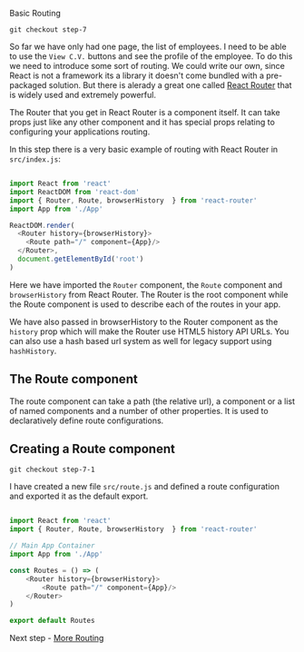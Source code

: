 Basic Routing

```
git checkout step-7
```

So far we have only had one page, the list of employees. I need to be able to use the `View C.V.` 
buttons and see the profile of the employee. To do this we need to introduce some sort of routing. 
We could write our own, since React is not a framework its a library it doesn't come bundled with a pre-packaged solution.
But there is alerady a great one called [React Router](https://github.com/reactjs/react-router) that is
widely used and extremely powerful.

The Router that you get in React Router is a component itself. It can take props just like
any other component and it has special props relating to configuring your applications routing.

In this step there is a very basic example of routing with React Router in `src/index.js`:

``` javascript

import React from 'react'
import ReactDOM from 'react-dom'
import { Router, Route, browserHistory  } from 'react-router'
import App from './App'

ReactDOM.render(
  <Router history={browserHistory}>
    <Route path="/" component={App}/>
  </Router>,
  document.getElementById('root')
)

```

Here we have imported the `Router` component, the `Route` component and `browserHistory` from React Router.
The Router is the root component while the Route component is used to describe each of the routes in your app.

We have also passed in browserHistory to the Router component as the `history` prop which will make the Router use HTML5 history API
URLs. You can also use a hash based url system as well for legacy support using `hashHistory`.

## The Route component

The route component can take a path (the relative url), a component or a list of named components
and a number of other properties. It is used to declaratively define route configurations.

## Creating a Route component

```
git checkout step-7-1
```

I have created a new file `src/route.js` and defined a route configuration and exported it as the default export.

``` javascript

import React from 'react'
import { Router, Route, browserHistory  } from 'react-router'

// Main App Container
import App from './App'

const Routes = () => (
    <Router history={browserHistory}>
        <Route path="/" component={App}/>
    </Router>
)

export default Routes

```

Next step - [More Routing](08-More-Routing.md)

